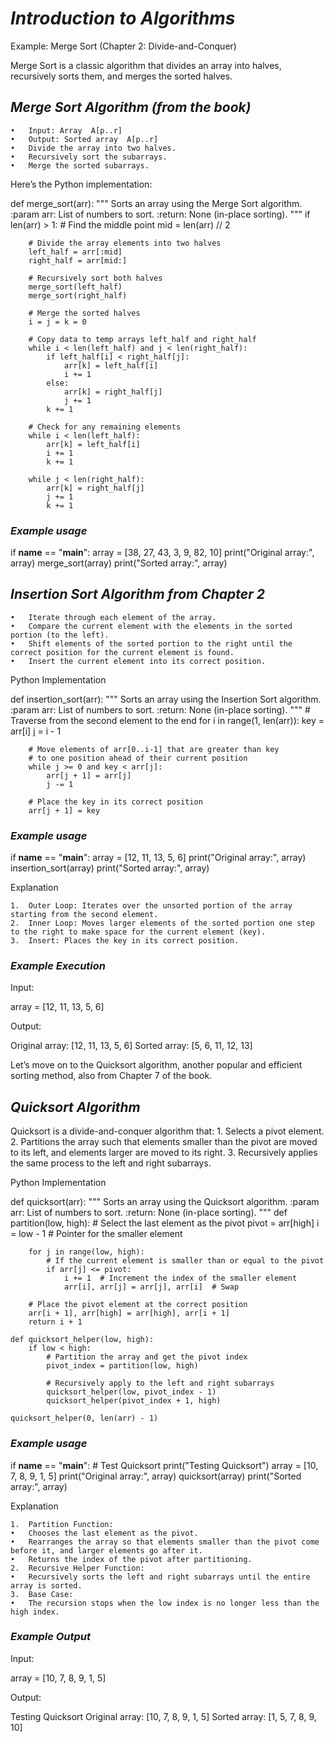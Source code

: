 # *Introduction to Algorithms*
Example: Merge Sort (Chapter 2: Divide-and-Conquer)

Merge Sort is a classic algorithm that divides an array into halves, recursively sorts them, and merges the sorted halves.

## *Merge Sort Algorithm (from the book)*

	•	Input: Array  A[p..r] 
	•	Output: Sorted array  A[p..r] 
	•	Divide the array into two halves.
	•	Recursively sort the subarrays.
	•	Merge the sorted subarrays.

Here’s the Python implementation:

def merge_sort(arr):
    """
    Sorts an array using the Merge Sort algorithm.
    :param arr: List of numbers to sort.
    :return: None (in-place sorting).
    """
    if len(arr) > 1:
        # Find the middle point
        mid = len(arr) // 2
        
        # Divide the array elements into two halves
        left_half = arr[:mid]
        right_half = arr[mid:]
        
        # Recursively sort both halves
        merge_sort(left_half)
        merge_sort(right_half)
        
        # Merge the sorted halves
        i = j = k = 0
        
        # Copy data to temp arrays left_half and right_half
        while i < len(left_half) and j < len(right_half):
            if left_half[i] < right_half[j]:
                arr[k] = left_half[i]
                i += 1
            else:
                arr[k] = right_half[j]
                j += 1
            k += 1
        
        # Check for any remaining elements
        while i < len(left_half):
            arr[k] = left_half[i]
            i += 1
            k += 1
        
        while j < len(right_half):
            arr[k] = right_half[j]
            j += 1
            k += 1


### *Example usage*
if __name__ == "__main__":
    array = [38, 27, 43, 3, 9, 82, 10]
    print("Original array:", array)
    merge_sort(array)
    print("Sorted array:", array)


## *Insertion Sort Algorithm from Chapter 2*

	•	Iterate through each element of the array.
	•	Compare the current element with the elements in the sorted portion (to the left).
	•	Shift elements of the sorted portion to the right until the correct position for the current element is found.
	•	Insert the current element into its correct position.

Python Implementation

def insertion_sort(arr):
    """
    Sorts an array using the Insertion Sort algorithm.
    :param arr: List of numbers to sort.
    :return: None (in-place sorting).
    """
    # Traverse from the second element to the end
    for i in range(1, len(arr)):
        key = arr[i]
        j = i - 1
        
        # Move elements of arr[0..i-1] that are greater than key
        # to one position ahead of their current position
        while j >= 0 and key < arr[j]:
            arr[j + 1] = arr[j]
            j -= 1
        
        # Place the key in its correct position
        arr[j + 1] = key


### *Example usage*
if __name__ == "__main__":
    array = [12, 11, 13, 5, 6]
    print("Original array:", array)
    insertion_sort(array)
    print("Sorted array:", array)

Explanation

	1.	Outer Loop: Iterates over the unsorted portion of the array starting from the second element.
	2.	Inner Loop: Moves larger elements of the sorted portion one step to the right to make space for the current element (key).
	3.	Insert: Places the key in its correct position.

### *Example Execution*

Input:

array = [12, 11, 13, 5, 6]

Output:

Original array: [12, 11, 13, 5, 6]
Sorted array: [5, 6, 11, 12, 13]



Let’s move on to the Quicksort algorithm, another popular and efficient sorting method, also from Chapter 7 of the book.

## *Quicksort Algorithm* 

Quicksort is a divide-and-conquer algorithm that:
	1.	Selects a pivot element.
	2.	Partitions the array such that elements smaller than the pivot are moved to its left, and elements larger are moved to its right.
	3.	Recursively applies the same process to the left and right subarrays.

Python Implementation

def quicksort(arr):
    """
    Sorts an array using the Quicksort algorithm.
    :param arr: List of numbers to sort.
    :return: None (in-place sorting).
    """
    def partition(low, high):
        # Select the last element as the pivot
        pivot = arr[high]
        i = low - 1  # Pointer for the smaller element
        
        for j in range(low, high):
            # If the current element is smaller than or equal to the pivot
            if arr[j] <= pivot:
                i += 1  # Increment the index of the smaller element
                arr[i], arr[j] = arr[j], arr[i]  # Swap
        
        # Place the pivot element at the correct position
        arr[i + 1], arr[high] = arr[high], arr[i + 1]
        return i + 1

    def quicksort_helper(low, high):
        if low < high:
            # Partition the array and get the pivot index
            pivot_index = partition(low, high)
            
            # Recursively apply to the left and right subarrays
            quicksort_helper(low, pivot_index - 1)
            quicksort_helper(pivot_index + 1, high)
    
    quicksort_helper(0, len(arr) - 1)


### *Example usage*
if __name__ == "__main__":
    # Test Quicksort
    print("Testing Quicksort")
    array = [10, 7, 8, 9, 1, 5]
    print("Original array:", array)
    quicksort(array)
    print("Sorted array:", array)

Explanation

	1.	Partition Function:
	•	Chooses the last element as the pivot.
	•	Rearranges the array so that elements smaller than the pivot come before it, and larger elements go after it.
	•	Returns the index of the pivot after partitioning.
	2.	Recursive Helper Function:
	•	Recursively sorts the left and right subarrays until the entire array is sorted.
	3.	Base Case:
	•	The recursion stops when the low index is no longer less than the high index.

### *Example Output*

Input:

array = [10, 7, 8, 9, 1, 5]

Output:

Testing Quicksort
Original array: [10, 7, 8, 9, 1, 5]
Sorted array: [1, 5, 7, 8, 9, 10]

